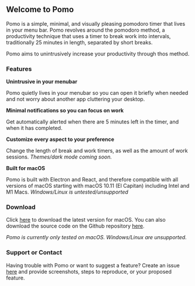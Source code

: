 ## Welcome to Pomo

Pomo is a simple, minimal, and visually pleasing pomodoro timer that lives in your menu bar. Pomo revolves around the pomodoro method, a productivity technique that uses a timer to break work into intervals, traditionally 25 minutes in length, separated by short breaks.

Pomo aims to unintrusively increase your productivity through thos method. 

### Features

**Unintrusive in your menubar**

  Pomo quietly lives in your menubar so you can open it briefly when needed and not worry about another app cluttering your desktop. 

**Minimal notifications so you can focus on work**

  Get automatically alerted when there are 5 minutes left in the timer, and when it has completed.  

**Customize every aspect to your preference**

  Change the length of break and work timers, as well as the amount of work sessions. _Themes/dark mode coming soon._

**Built for macOS**

  Pomo is built with Electron and React, and therefore compatible with all versions of macOS starting with macOS 10.11 (El Capitan) including Intel and M1 Macs.  _Windows/Linux is untested/unsupported_


### Download

Click [here](https://github.com/maxbeyer1/pomo/releases/latest) to download the latest version for macOS. You can also download the source code on the Github repository [here](https://github.com/maxbeyer1/pomo). 

_Pomo is currently only tested on macOS. Windows/Linux are unsupported._

### Support or Contact

Having trouble with Pomo or want to suggest a feature? Create an issue [here](https://github.com/maxbeyer1/pomo/issues) and provide screenshots, steps to reproduce, or your proposed feature.

